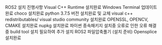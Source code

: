 

ROS2 설치 진행사항
Visual C++ Runtime 설치완료
Windows Terminal 업데이트 완료
choco 설치완료
python 3.7.5 버전 설치완료 및 교체
visual c++ redistributables/ visual studio community 설치완료
OPENSSL, OPENCV, CMAKE 설치완료
nupkg 설치완료
파이썬 종속패키지 설치중 오류로 인한 
오류 해결중 
build tool 설치 필요하여 추가 설치
ROS2 파일압축풀기 (설치 준비)
Opensplice 설치완료

